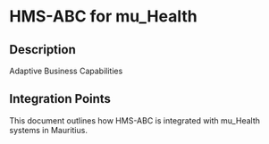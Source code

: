 # HMS-ABC for mu_Health

## Description

Adaptive Business Capabilities

## Integration Points

This document outlines how HMS-ABC is integrated with mu_Health systems in Mauritius.
